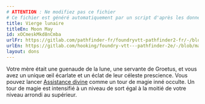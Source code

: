 ```yaml
---
# ATTENTION : Ne modifiez pas ce fichier
# Ce fichier est généré automatiquement par un script d'après les données du module Foundry VTT officiel et de sa traduction
title: Vierge lunaire
titleEn: Moon May
id: xOCmeskMkd8nCmba
urlFr: https://gitlab.com/pathfinder-fr/foundryvtt-pathfinder2-fr/-/blob/master/data/feats/xOCmeskMkd8nCmba.htm
urlEn: https://gitlab.com/hooking/foundry-vtt---pathfinder-2e/-/blob/master/packs/data/feats.db/moon-may.json
layout: dons
---
```

Votre mère était une guenaude de la lune, une servante de Groetus, et vous avez un unique œil écarlate et un éclat de leur céleste prescience. Vous pouvez lancer [Assistance divine](../sorts/assistance-divine.md) comme un tour de magie inné occulte. Un tour de magie est intensifié à un niveau de sort égal à la moitié de votre niveau arrondi au supérieur.
